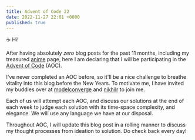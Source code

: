 ```yaml
---
title: Advent of Code 22
date: 2022-11-27 22:01 +0000
published: true
---
```


:coffee: Hi!

After having absolutely _zero_ blog posts for the past 11 months, including my treasured [anime](/anime) page, here I am declaring that I will be participating in the [Advent of Code](https://adventofcode.com/) (AOC).

I've never completed an AOC before, so it'll be a nice challenge to breathe vitality into this blog before the New Years. To motivate me, I have invited my buddies over at [modelconverge](https://modelconverge.xyz) and [nikhilr](https://nikhilr.io) to join me.

Each of us will attempt each AOC, and discuss our solutions at the end of each week to judge each solution with its time-space complexity, and elegance. We will use any language we have at our disposal.

Throughout AOC, I will update this blog post in a rolling manner to discuss my thought processes from ideation to solution. Do check back every day!
